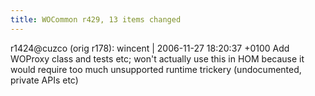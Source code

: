 ```yaml
---
title: WOCommon r429, 13 items changed
---
```


r1424@cuzco (orig r178): wincent | 2006-11-27 18:20:37 +0100 Add WOProxy class and tests etc; won't actually use this in HOM because it would require too much unsupported runtime trickery (undocumented, private APIs etc)

